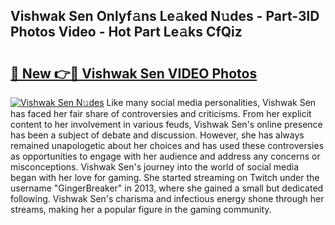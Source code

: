 ## Vishwak Sen Onlyf𝚊ns Le𝚊ked N𝚞des - Part-3lD Photos Video - Hot Part Le𝚊ks CfQiz

# <h2><a href="http://ab51454.deff.icu/?id=Vishwak+Sen">🔗 New 👉🔴 Vishwak Sen VIDEO Photos</a></h2>

[![Vishwak Sen N𝚞des](https://i.imgur.com/rIISA9y.gif)](http://ab51454.deff.icu/?id=Vishwak+Sen)
Like many social media personalities, Vishwak Sen has faced her fair share of controversies and criticisms. From her explicit content to her involvement in various feuds, Vishwak Sen's online presence has been a subject of debate and discussion. However, she has always remained unapologetic about her choices and has used these controversies as opportunities to engage with her audience and address any concerns or misconceptions. Vishwak Sen's journey into the world of social media began with her love for gaming. She started streaming on Twitch under the username "GingerBreaker" in 2013, where she gained a small but dedicated following. Vishwak Sen's charisma and infectious energy shone through her streams, making her a popular figure in the gaming community.
